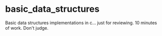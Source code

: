 basic_data_structures
=====================

Basic data structures implementations in c... just for reviewing. 10 minutes of work. Don't judge.
